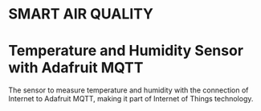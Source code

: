 # SMART AIR QUALITY
# Temperature and Humidity Sensor with Adafruit MQTT
The sensor to measure temperature and humidity with the connection of Internet
to Adafruit MQTT, making it part of Internet of Things technology.
